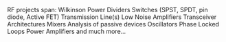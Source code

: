 RF projects span:
Wilkinson Power Dividers
Switches (SPST, SPDT, pin diode, Active FET)
Transmission Line(s)
Low Noise Amplifiers
Transceiver Architectures
Mixers
Analysis of passive devices
Oscillators
Phase Locked Loops
Power Amplifiers 
and much more...
